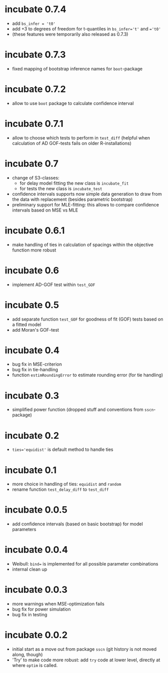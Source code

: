 
# incubate 0.7.4
* add `bs_infer = 't0'` 
* add +3 to degrees of freedom for t-quantiles in `bs_infer='t'` and `='t0'`
* (these features were temporarily also released as 0.7.3)

# incubate 0.7.3
* fixed mapping of bootstrap inference names for `boot`-package

# incubate 0.7.2
* allow to use `boot` package to calculate confidence interval

# incubate 0.7.1
* allow to choose which tests to perform in `test_diff` (helpful when calculation of AD GOF-tests fails on older R-installations)

# incubate 0.7
* change of S3-classes:
    * for delay model fitting the new class is `incubate_fit`
    * for tests the new class is `incubate_test`
* confidence intervals supports now simple data generation to draw from the data with replacement (besides parametric bootstrap)
* preliminary support for MLE-fitting: this allows to compare confidence intervals based on MSE vs MLE

# incubate 0.6.1
* make handling of ties in calculation of spacings within the objective function more robust

# incubate 0.6
* implement AD-GOF test within `test_GOF`

# incubate 0.5
* add separate function `test_GOF` for goodness of fit (GOF) tests based on a fitted model
* add Moran's GOF-test

# incubate 0.4
* bug fix in MSE-criterion
* bug fix in tie-handling
* function `estimRoundingError` to estimate rounding error (for tie handling)

# incubate 0.3
* simplified power function (dropped stuff and conventions from `sscn`-package)

# incubate 0.2
* `ties='equidist'` is default method to handle ties
  
# incubate 0.1
* more choice in handling of ties: `equidist` and `random`
* rename function `test_delay_diff` to `test_diff` 

# incubate 0.0.5
* add confidence intervals (based on basic bootstrap) for model parameters

# incubate 0.0.4
* Weibull: `bind=` is implemented for all possible parameter combinations
* internal clean up

# incubate 0.0.3
* more warnings when MSE-optimization fails
* bug fix for power simulation
* bug fix in testing

# incubate 0.0.2
* initial start as a move out from package `sscn` (git history is not moved along, though)
* 'Try' to make code more robust: add `try` code at lower level, directly at where `optim` is called.


